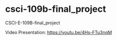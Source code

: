 # csci-109b-final_project
CSCI-E-109B-final_project

Video Presentation:
https://youtu.be/4Hs-FTu3nqM
